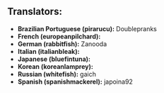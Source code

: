 Translators:
------------
* __Brazilian Portuguese (pirarucu):__ Doublepranks
* __French (europeanpilchard):__ 
* __German (rabbitfish):__ Zanooda
* __Italian (italianbleak):__ 
* __Japanese (bluefintuna):__
* __Korean (koreanlamprey):__
* __Russian (whitefish):__ gaich
* __Spanish (spanishmackerel):__ japoina92
